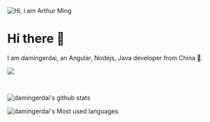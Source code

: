 ![Hi, i am Arthur Ming](damingerdai.jpg)
# Hi there 👋
I am damingerdai, an Angular, Nodejs, Java developer from China 🚀.

[![](https://img.shields.io/badge/Blog-https://damingerdai.github.io&style=flat)](https://damingerdai.github.io)

<br/>

![damingerdai's github stats](https://github-readme-stats.vercel.app/api?username=damingerdai)

![damingerdai's Most used languages](https://github-readme-stats.vercel.app/api/top-langs?username=damingerdai&show_icons=true&count_private=true&theme=gotham&layout=compact)